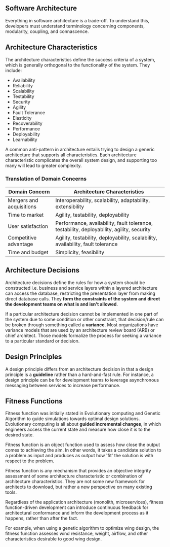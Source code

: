 ## Software Architecture

Everything in software architecture is a trade-off. To understand this, developers must understand terminology concerning components, modularity, coupling, and connascence.

## Architecture Characteristics

The architecture characteristics define the success criteria of a system, which is generally orthogonal to the functionality of the system. They include:

- Availability
- Reliability
- Scalability
- Testability
- Security
- Agility
- Fault Tolerance
- Elasticity
- Recoverability
- Performance
- Deployability
- Learnability

A common anti-pattern in architecture entails trying to design a generic architecture that supports all characteristics. Each architecture characteristic complicates the overall system design, and supporting too many will lead to greater complexity.

### Translation of Domain Concerns

| Domain Concern           | Architecture Characteristics                                                              |
| ------------------------ | ----------------------------------------------------------------------------------------- |
| Mergers and acquisitions | Interoperability, scalability, adaptability, extensibility                                |
| Time to market           | Agility, testability, deployability                                                       |
| User satisfaction        | Performance, availability, fault tolerance, testability, deployability, agility, security |
| Competitive advantage    | Agility, testability, deployability, scalability, availability, fault tolerance           |
| Time and budget          | Simplicity, feasibility                                                                   |

## Architecture Decisions

Architecture decisions define the rules for how a system should be constructed i.e. business and service layers within a layered architecture can access the database, restricting the presentation layer from making direct database calls. They **form the constraints of the system and direct the development teams on what is and isn't allowed**.

If a particular architecture decision cannot be implemented in one part of the system due to some condition or other constraint, that decision/rule can be broken through something called a **variance**. Most organizations have variance models that are used by an architecture review board (ARB) or chief architect. Those models formalize the process for seeking a variance to a particular standard or decision.

## Design Principles

A design principle differs from an architecture decision in that a design principle is a **guideline** rather than a hard-and-fast rule. For instance, a design principle can be for development teams to leverage asynchronous messaging between services to increase performance.

## Fitness Functions

Fitness function was initially stated in Evolutionary computing and Genetic Algorithm to guide simulations towards optimal design solutions. Evolutionary computing is all about **guided incremental changes**, in which engineers access the current state and measure how close it is to the desired state.

Fitness function is an object function used to assess how close the output comes to achieving the aim. In other words, it takes a candidate solution to a problem as input and produces as output how 'fit' the solution is with respect to the problem.

Fitness function is any mechanism that provides an objective integrity assessment of some architecture characteristic or combination of architecture characteristics. They are not some new framework for architects to download, but rather a new perspective on many existing tools.

Regardless of the application architecture (monolith, microservices), fitness function-driven development can introduce continuous feedback for architectural conformance and inform the development process as it happens, rather than after the fact.

For example, when using a genetic algorithm to optimize wing design, the fitness function assesses wind resistance, weight, airflow, and other characteristics desirable to good wing design.
